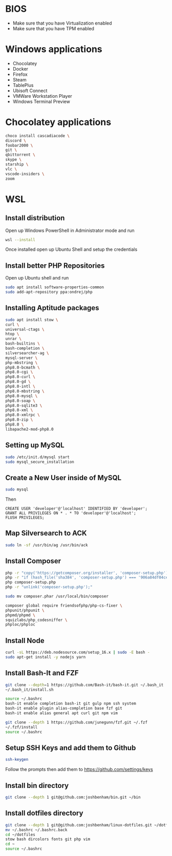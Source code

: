 # BIOS

 - Make sure that you have Virtualization enabled
 - Make sure that you have TPM enabled

# Windows applications

 - Chocolatey
 - Docker
 - Firefox
 - Steam
 - TablePlus
 - Ubisoft Connect
 - VMWare Workstation Player
 - Windows Terminal Preview

# Chocolatey applications

```bash
choco install cascadiacode \
discord \
foobar2000 \
git \
qbittorrent \
skype \
starship \
vlc \
vscode-insiders \
zoom
```

# WSL

## Install distribution

Open up Windows PowerShell in Administrator mode and run

```bash
wsl --install
```

Once installed open up Ubuntu Shell and setup the credentials

## Install better PHP Repositories

Open up Ubuntu shell and run 

```bash
sudo apt install software-properties-common
sudo add-apt-repository ppa:ondrej/php
```

## Installing Aptitude packages

```bash
sudo apt install stow \
curl \
universal-ctags \
htop \
unrar \
bash-builtins \
bash-completion \
silversearcher-ag \
mysql-server \
php-mbstring \
php8.0-bcmath \
php8.0-cgi \
php8.0-curl \
php8.0-gd \
php8.0-intl \
php8.0-mbstring \
php8.0-mysql \
php8.0-soap \
php8.0-sqlite3 \
php8.0-xml \
php8.0-xmlrpc \
php8.0-zip \
php8.0 \
libapache2-mod-php8.0
```

## Setting up MySQL 

```bash
sudo /etc/init.d/mysql start
sudo mysql_secure_installation
```

## Create a New User inside of MySQL

```bash
sudo mysql
```

Then

```
CREATE USER 'developer'@'localhost' IDENTIFIED BY 'developer';
GRANT ALL PRIVILEGES ON * . * TO 'developer'@'localhost';
FLUSH PRIVILEGES;
```

## Map Silversearch to ACK

```bash
sudo ln -sf /usr/bin/ag /usr/bin/ack
```

## Install Composer

```bash
php -r "copy('https://getcomposer.org/installer', 'composer-setup.php');"
php -r "if (hash_file('sha384', 'composer-setup.php') === '906a84df04cea2aa72f40b5f787e49f22d4c2f19492ac310e8cba5b96ac8b64115ac402c8cd292b8a03482574915d1a8') { echo 'Installer verified'; } else { echo 'Installer corrupt'; unlink('composer-setup.php'); } echo PHP_EOL;"
php composer-setup.php
php -r "unlink('composer-setup.php');"

sudo mv composer.phar /usr/local/bin/composer

composer global require friendsofphp/php-cs-fixer \
phpunit/phpunit \
phpmd/phpmd \
squizlabs/php_codesniffer \
phploc/phploc
```

## Install Node

```bash
curl -sL https://deb.nodesource.com/setup_16.x | sudo -E bash -
sudo apt-get install -y nodejs yarn
```

## Install Bash-It and FZF

```bash
git clone --depth=1 https://github.com/Bash-it/bash-it.git ~/.bash_it
~/.bash_it/install.sh

source ~/.bashrc
bash-it enable completion bash-it git gulp npm ssh system
bash-it enable plugin alias-completion base fzf git
bash-it enable alias general apt curl git npm vim

git clone --depth 1 https://github.com/junegunn/fzf.git ~/.fzf
~/.fzf/install
source ~/.bashrc
```

## Setup SSH Keys and add them to Github

```bash
ssh-keygen
```

Follow the prompts then add them to https://github.com/settings/keys

## Install bin directory

```bash
git clone --depth 1 git@github.com:joshbenham/bin.git ~/bin
```

## Install dotfiles directory

```bash
git clone --depth 1 git@github.com:joshbenham/linux-dotfiles.git ~/dotfiles
mv ~/.bashrc ~/.bashrc.back
cd ~/dotfiles
stow bash dircolors fonts git php vim
cd ~
source ~/.bashrc
